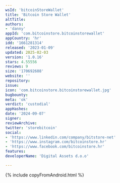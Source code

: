 ```yaml
---
wsId: 'bitcoinStoreWallet'
title: 'Bitcoin Store Wallet'
altTitle: 
authors:
- 'danny'
appId: 'com.bitcoinstore.bitcoinstorewallet'
appCountry: 'hr'
idd: '1661281314'
released: '2023-01-09'
updated: 2025-02-03
version: '1.0.16'
stars: 4.55556
reviews: 9
size: '170692608'
website: ''
repository: 
issue: 
icon: 'com.bitcoinstore.bitcoinstorewallet.jpg'
bugbounty: 
meta: 'ok'
verdict: 'custodial'
appHashes: 
date: '2024-09-07'
signer: 
reviewArchive: 
twitter: 'storebitcoin'
social:
- 'https://www.linkedin.com/company/bitstore-net'
- 'https://www.instagram.com/bitcoinstore.hr'
- 'https://www.facebook.com/bitcoinstore.hr'
features: 
developerName: 'Digital Assets d.o.o'

---
```


{% include copyFromAndroid.html %}